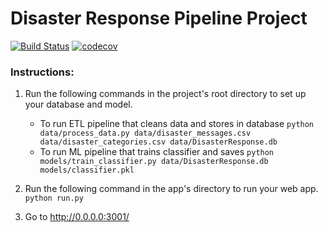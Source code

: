 # Disaster Response Pipeline Project

[![Build Status](https://travis-ci.com/asheone/disaster_response.svg?token=YapLykbwGDS2RPRSsgz8&branch=main)](https://travis-ci.com/asheone/disaster_response)
[![codecov](https://codecov.io/gh/asheone/disaster_response/branch/main/graph/badge.svg?token=2qKmb3B5PA)](https://codecov.io/gh/asheone/disaster_response)</br>

### Instructions:
1. Run the following commands in the project's root directory to set up your database and model.

    - To run ETL pipeline that cleans data and stores in database
        `python data/process_data.py data/disaster_messages.csv data/disaster_categories.csv data/DisasterResponse.db`
    - To run ML pipeline that trains classifier and saves
        `python models/train_classifier.py data/DisasterResponse.db models/classifier.pkl`

2. Run the following command in the app's directory to run your web app.
    `python run.py`

3. Go to http://0.0.0.0:3001/
